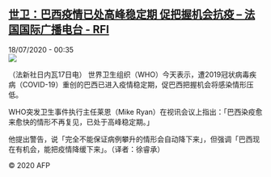 <!--1595030247000-->
[世卫：巴西疫情已处高峰稳定期 促把握机会抗疫 – 法国国际广播电台 - RFI](http://www.rfi.fr//cn/contenu/20200718-%E4%B8%96%E5%8D%AB%E5%B7%B4%E8%A5%BF%E7%96%AB%E6%83%85%E5%B7%B2%E5%A4%84%E9%AB%98%E5%B3%B0%E7%A8%B3%E5%AE%9A%E6%9C%9F-%E4%BF%83%E6%8A%8A%E6%8F%A1%E6%9C%BA%E4%BC%9A%E6%8A%97%E7%96%AB)
------

<div>18/07/2020 - 00:35</div><img src="https://s.rfi.fr/media/display/2361ef2e-c885-11ea-a4ce-005056bf87d6/w:310/p:16x9/int0002b.200718063504.jpg"><div class="t-content__body u-clearfix"><div class="m-interstitial"></div><p>（法新社日内瓦17日电）    世界卫生组织（WHO）今天表示，遭2019冠状病毒疾病（COVID-19）重创的巴西已进入疫情稳定期，促巴西把握机会将感染情形压低。</p><p>    WHO突发卫生事件执行主任莱恩（Mike Ryan）在视讯会议上指出：「巴西染疫愈来愈快的情形不再复见，已处于高峰稳定期。」</p><p>    他提出警告，说「完全不能保证病例攀升的情形会自动降下来」，但强调「巴西现在有机会，能把疫情降缓下来」。（译者：徐睿承）</p><p class="t-copyright">© 2020 AFP</p>        </div>
